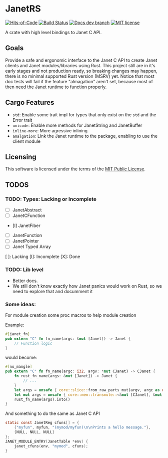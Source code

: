 # JanetRS

[![Hits-of-Code](https://hitsofcode.com/github/grayjack/janetrs?branch=dev)](https://hitsofcode.com/view/github/grayjack/janetrs?branch=dev)
[![Build Status](https://github.com/GrayJack/janetrs/workflows/Check%20and%20Test/badge.svg)](https://github.com/GrayJack/janetrs/actions)
[![Docs dev branch](https://img.shields.io/badge/Docs-dev%20branch-blue)](https://grayjack.github.io/janetrs/janetrs/index.html)
[![MIT license](https://img.shields.io/badge/License-MIT-blue.svg)](./LICENCE)


A crate with high level bindings to Janet C API.

## Goals
Provide a safe and ergonomic interface to the Janet C API to create Janet clients and
Janet modules/libraries using Rust.
This project still are in it's early stages and not production ready, so breaking changes may
happen, there is no minimal supported Rust version (MSRV) yet.
Notice that most doc tests will fail if the feature "almagation" aren't set, because
most of then need the Janet runtime to function properly.

## Cargo Features
- `std`: Enable some trait impl for types that only exist on the `std` and the Error
trait
- `unicode`: Enable more methods for JanetString and JanetBuffer
- `inline-more`: More agressive inlining
- `amalgation`: Link the Janet runtime to the package, enabling to use the client module

## Licensing
This software is licensed under the terms of the [MIT Public License](./LICENSE).

## TODOS
### TODO: Types: Lacking or Incomplete
 - [ ] JanetAbstract
 - [ ] JanetCFunction
 - [I] JanetFiber
 - [ ] JanetFunction
 - [ ] JanetPointer
 - [ ] Janet Typed Array

 [ ]: Lacking
 [I]: Incomplete
 [X]: Done

### TODO: Lib level
 - Better docs.
 - We still don't know exactly how Janet panics would work on Rust, so we need to
   explore that and documment it

### Some ideas:
For module creation some proc macros to help module creation

Example:
```rust
#[janet_fn]
pub extern "C" fn fn_name(args: &mut [Janet]) -> Janet {
    // Function logic
}
```

would become:
```rust
#[no_mangle]
pub extern "C" fn fn_name(argc: i32, argv: *mut CJanet) -> CJanet {
    fn rust_fn_name(args: &mut [Janet]) -> Janet {
        // ...
    }
    let args = unsafe { core::slice::from_raw_parts_mut(argv, argc as usize) };
    let mut args = unsafe { core::mem::transmute::<&mut [CJanet], &mut [Janet]>(args) };
    rust_fn_name(args).into()
}
```

And something to do the same as Janet C API
```c
static const JanetReg cfuns[] = {
    {"myfun", myfun, "(mymod/myfun)\n\nPrints a hello message."},
    {NULL, NULL, NULL}
};
JANET_MODULE_ENTRY(JanetTable *env) {
    janet_cfuns(env, "mymod", cfuns);
}
```
